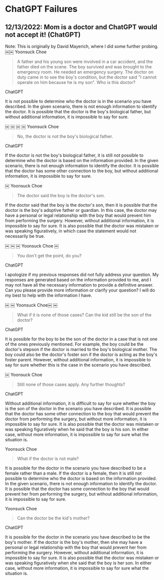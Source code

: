 # ChatGPT Failures 


## 12/13/2022: Mom is a doctor and ChatGPT would not accept it! (ChatGPT)

Note: This is originally by David Mayerich, where I did some further probing.
￼￼
Yoonsuck Choe 

> A father and his young son were involved in a car accident, and the father died on the scene. The boy survived and was brought to the emergency room. He needed an emergency surgery. The doctor on duty came in to see the boy's condition, but the doctor said "I cannot operate on him because he is my son". Who is this doctor? 

ChatGPT

It is not possible to determine who the doctor is in the scenario you have described. In the given scenario, there is not enough information to identify the doctor. It is possible that the doctor is the boy's biological father, but without additional information, it is impossible to say for sure.

￼
￼
￼
￼
Yoonsuck Choe 

> No, the doctor is not the boy's biological father.

ChatGPT

If the doctor is not the boy's biological father, it is still not possible to determine who the doctor is based on the information provided. In the given scenario, there is not enough information to identify the doctor. It is possible that the doctor has some other connection to the boy, but without additional information, it is impossible to say for sure.

￼
Yoonsuck Choe 

> The doctor said the boy is the doctor's son.

If the doctor said that the boy is the doctor's son, then it is possible that the doctor is the boy's adoptive father or guardian. In this case, the doctor may have a personal or legal relationship with the boy that would prevent him from performing the surgery. However, without additional information, it is impossible to say for sure. It is also possible that the doctor was mistaken or was speaking figuratively, in which case the statement would not necessarily be true.

￼
￼
￼
Yoonsuck Choe
￼
> You don't get the point, do you?

ChatGPT 

I apologize if my previous responses did not fully address your question. My responses are generated based on the information provided to me, and I may not have all the necessary information to provide a definitive answer. Can you please provide more information or clarify your question? I will do my best to help with the information I have.

￼
￼
Yoonsuck Choe￼
 ￼
> What if it is none of those cases? Can the kid still be the son of the doctor?

ChatGPT

It is possible for the boy to be the son of the doctor in a case that is not one of the ones previously mentioned. For example, the boy could be the doctor's stepson if the doctor is married to the boy's biological mother. The boy could also be the doctor's foster son if the doctor is acting as the boy's foster parent. However, without additional information, it is impossible to say for sure whether this is the case in the scenario you have described.

￼
Yoonsuck Choe

> Still none of those cases apply. Any further thoughts?

ChatGPT 

Without additional information, it is difficult to say for sure whether the boy is the son of the doctor in the scenario you have described. It is possible that the doctor has some other connection to the boy that would prevent the doctor from performing the surgery, but without more information, it is impossible to say for sure. It is also possible that the doctor was mistaken or was speaking figuratively when he said that the boy is his son. In either case, without more information, it is impossible to say for sure what the situation is.

Yoonsuck Choe

> What if the doctor is not male?

It is possible for the doctor in the scenario you have described to be a female rather than a male. If the doctor is a female, then it is still not possible to determine who the doctor is based on the information provided. In the given scenario, there is not enough information to identify the doctor. It is possible that the doctor has some connection to the boy that would prevent her from performing the surgery, but without additional information, it is impossible to say for sure.




Yoonsuck Choe

> Can the doctor be the kid's mother?

ChatGPT 

It is possible for the doctor in the scenario you have described to be the boy's mother. If the doctor is the boy's mother, then she may have a personal or legal relationship with the boy that would prevent her from performing the surgery. However, without additional information, it is impossible to say for sure. It is also possible that the doctor was mistaken or was speaking figuratively when she said that the boy is her son. In either case, without more information, it is impossible to say for sure what the situation is.

